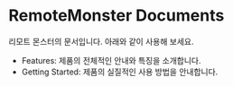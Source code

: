 # RemoteMonster Documents
리모트 몬스터의 문서입니다. 아래와 같이 사용해 보세요.

- Features: 제품의 전체적인 안내와 특징을 소개합니다.
- Getting Started: 제품의 실질적인 사용 방법을 안내합니다.
